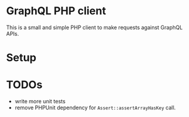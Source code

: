 # GraphQL PHP client

This is a small and simple PHP client to make requests against GraphQL APIs.

# Setup



# TODOs

- write more unit tests
- remove PHPUnit dependency for `Assert::assertArrayHasKey` call.